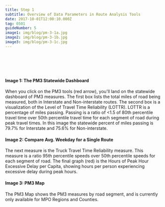```yaml
---
title: Step 1
subtitle: Overview of Data Parameters in Route Analysis Tools
date: 2017-10-01T12:00:10.000Z
tag: 0501
guideNumber: 5
image1: img/blog/pm-3-1a.jpg
image2: img/blog/pm-3-1b.jpg
image3: img/blog/pm-3-1c.jpg
---
```


# &nbsp; 
#### Image 1: The PM3 Statewide Dashboard
When you click on the PM3 tools (red arrow), you'll land on the statewide dashboard of PM3 measures. The first box lists the total miles of road being measured, both in Interstate and Non-interstate routes. The second box is a visualization of the Level of Travel Time Reliability (LOTTR). LOTTR is a percentage of miles passing. Passing is a ratio of <1.5 of 80th percentile travel time over 50th percentile travel time for each segment of road during peak travel times. In this image the statewide percent of miles passing is 79.7% for Interstate and 75.6% for Non-interstate.

#### Image 2: Compare Avg. Weekday for a Single Route
The next measure is the Truck Travel Time Reliability measure. This measure is a ratio 95th percentile speeds over 50th percentile speeds for each segment of road. The final graph (red) is the  Hours of Peak Hour Excessive Delay per Capita, showing hours per person experiencing excessive delay during peak hours.

#### Image 3: PM3 Map
The PM3 Map shows the PM3 measures by road segment, and is currently only available for MPO Regions and Counties.